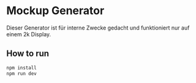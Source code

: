 # Mockup Generator

Dieser Generator ist für interne Zwecke gedacht und funktioniert nur auf einem 2k Display.

## How to run

```bash
npm install
npm run dev
```
